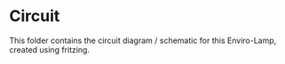 # Circuit
This folder contains the circuit diagram / schematic for this Enviro-Lamp, created using fritzing.
